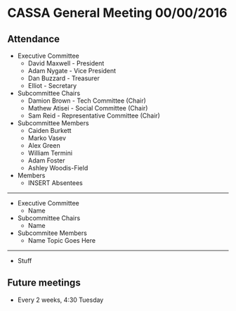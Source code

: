 CASSA General Meeting 00/00/2016
====================================
Attendance
----------
* Executive Committee
    * David Maxwell - President 
    * Adam Nygate - Vice President
    * Dan Buzzard - Treasurer
    * Elliot - Secretary
* Subcommittee Chairs
	* Damion Brown - Tech Committee (Chair)
	* Mathew Atisei - Social Committee (Chair)
	* Sam Reid - Representative Committee (Chair)
* Subcommittee Members
	* Caiden Burkett
	* Marko Vasev
	* Alex Green
	* William Termini
	* Adam Foster
	* Ashley Woodis-Field
* Members
	* INSERT
Absentees
---------
* Executive Committee
	* Name
* Subcommittee Chairs
	* Name
* Subcommitee Members
	* Name
Topic Goes Here
---------------
* Stuff

Future meetings
--------------
* Every 2 weeks, 4:30 Tuesday
